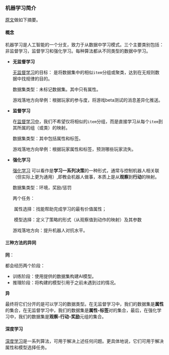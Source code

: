 ### 机器学习简介

[原文](https://github.com/Unity-Technologies/ml-agents/blob/release_7_docs/docs/Background-Machine-Learning.md)做如下摘要。

#### 概念

机器学习是人工智能的一个分支，致力于从数据中学习模式。三个主要类别包括：非监督学习，监督学习和强化学习。每种算法都从不同类型的数据中学习。

- **无监督学习**

  [无监督学习](https://en.wikipedia.org/wiki/Unsupervised_learning)的目标： 是将数据集中的相似`item`分组或聚类，达到在无规则数据中找规律的目的。

  数据集类型：未标记数据集。其中只有属性。

  游戏落地方向举例：根据玩家的参与度，将游戏beta测试的消息差异化推送。

- **监督学习**

  在[监督学习中](https://en.wikipedia.org/wiki/Supervised_learning)，我们不希望仅将相似的`item`分组，而是直接学习从每个`item`到其所属的组（或类）的映射。

  数据集类型：其中包括属性和标签。

  游戏落地方向举例：根据玩家属性和标签，预测哪些玩家流失。

- **强化学习**

  [强化学习](https://en.wikipedia.org/wiki/Reinforcement_learning) 可以看作是**学习一系列决策**的一种形式，通常与控制机器人相关联（但实际上更为通用）,即教会机器人做事，本质上是从**观察**到**行动**的映射。

  数据集类型：环境，奖励/惩罚

  两个任务：

  ​	属性选择：找能帮助完成学习的最有价值属性；

  ​	模型选择：定义了策略的形式（从观察值到动作的映射）及其参数

  游戏落地方向：提升机器人对抗水平。

#### 三种方法的异同

**同**：

都会经历两个阶段：

- 训练阶段：使用提供的数据集构建AI模型。
- 推理阶段：将构建的模型引用于之前未遇到过的情况。

**异**

最终将它们分开的是可以学习的数据类型。在无监督学习中，我们的数据集是**属性**的集合，在无监督学习中，我们的数据集是**属性-标签**对的集合，最后，在强化学习中，我们的数据集是**观察-行动-奖励**元组的集合。

#### 深度学习

[深度学习](https://en.wikipedia.org/wiki/Deep_learning)是一系列算法，可用于解决上述任何问题。更具体地说，它们可用于解决属性和模型选择任务。